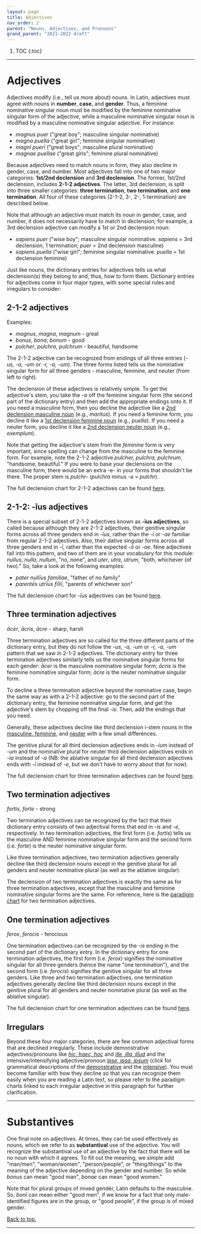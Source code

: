 ```yaml
---
layout: page
title: Adjectives
nav_order: 2
parent: "Nouns, Adjectives, and Pronouns"
grand_parent: "2021-2022 draft"
---
```


1. TOC
{:toc}

***

# Adjectives

Adjectives modify (i.e., tell us more about) nouns. In Latin, adjectives must agree with nouns in **number**, **case**, and **gender**. Thus, a feminine nominative singular noun must be modified by the feminine nominative singular form of the adjective, while a masculine nominative singular noun is modified by a masculine nominative singular adjective. For instance:

- *magnus puer* ("great boy"; masculine singular nominative)  
- *magna puella* ("great girl"; feminine singular nominative)  
- *magnī puerī* ("great boys"; masculine plural nominative)  
- *magnae puellae* ("great girls"; feminine plural nominative)  

Because adjectives need to match nouns in form, they also decline in gender, case, and number. Most adjectives fall into one of two major categories: **1st/2nd declension** and **3rd declension**. The former, 1st/2nd declension, includes **2-1-2 adjectives**. The latter, 3rd declension, is split into three smaller categories: **three termination**, **two termination**, and **one termination**. All four of these categories (2-1-2, 3-, 2-, 1-termination) are described below.

Note that although an adjective must match its noun in gender, case, and number, it does not necessarily have to match in declension; for example, a 3rd declension adjective can modify a 1st or 2nd declension noun:

- *sapiens puer* ("wise boy"; masculine singular nominative. *sapiens* = 3rd declension, 1 termination; *puer* = 2nd declension masculine)  
- *sapiens puella* ("wise girl"; feminine singular nominative. *puella* = 1st declension feminine)

Just like nouns, the dictionary entries for adjectives tells us what declension(s) they belong to and, thus, how to form them. Dictionary entries for adjectives come in four major types, with some special rules and irregulars to consider:

## 2-1-2 adjectives

Examples:
- *magnus*, *magna*, *magnum* - great
- *bonus*, *bona*, *bonum* - good
- *pulcher*, *pulchra*, *pulchrum* - beautiful, handsome

The 2-1-2 adjective can be recognized from endings of all three entries (*-us, -a, -um* or *-r, -a, -um*). The three forms listed tells us the nominative singular form for all three genders - masculine, feminine, and neuter (from left to right).  

The declension of these adjectives is relatively simple. To get the adjective's stem, you take the *-a* off the feminine singular form (the second part of the dictionary entry) and then add the appropriate endings onto it. If you need a masculine form, then you decline the adjective like a [2nd declension masculine noun](../../../reference/nouns-paradigms#second-declension-masculine) (e.g., *maritus*). If you need a feminine form, you decline it like a [1st declension feminine noun](../../../reference/nouns-paradigms#first-declension) (e.g., *puella*). If you need a neuter form, you decline it like a [2nd declension neuter noun](../../../reference/nouns-paradigms#second-declension-neuter) (e.g., *exemplum*).

Note that getting the adjective's stem from the *feminine* form is very important, since spelling can change from the masculine to the feminine form. For example, note the 2-1-2 adjective *pulcher, pulchra, pulchrum*, "handsome, beautiful." If you were to base your declensions on the masculine form, there would be an extra -e- in your forms that shouldn't be there. The proper stem is *pulchr-* (*pulchra* minus -a = *pulchr*).

The full declension chart for 2-1-2 adjectives can be found [here](../../../reference/adjectives-paradigms#2-1-2-adjectives).

## 2-1-2: -īus adjectives

There is a special subset of 2-1-2 adjectives known as **-īus adjectives**, so called because although they are 2-1-2 adjectives, their genitive singular forms across all three genders end in *-īus*, rather than the *-ī* or *-ae* familiar from regular 2-1-2 adjectives. Also, their dative singular forms across all three genders end in *-ī*, rather than the expected *-ō* or *-ae*. Nine adjectives fall into this pattern, and two of them are in your vocabulary for this module: *nullus*, *nulla*, *nullum*, "no, none", and *uter*, *utra*, *utrum*, "both, whichever (of two)." So, take a look at the following examples:

- *pater nullīus familiae*, "father of no family"
- *parentēs utrīus fīliī*, "parents of whichever son"

The full declension chart for *-īus* adjectives can be found [here](../../../reference/adjectives-paradigms#2-1-2---īus-adjectives).

## Three termination adjectives

*ācer*, *ācris*, *ācre* - sharp, harsh

Three termination adjectives are so called for the three different parts of the dictionary entry, but they do not follow the *-us, -a, -um* or *-r, -a, -um* pattern that we saw in 2-1-2 adjectives. The dictionary entry for three termination adjectives similarly tells us the nominative singular forms for each gender: *ācer* is the masculine nominative singular form; *ācris* is the feminine nominative singular form; *ācre* is the neuter nominative singular form.

To decline a three termination adjective beyond the nominative case, begin the same way as with a 2-1-2 adjective: go to the second part of the dictionary entry, the feminine nominative singular form, and get the adjective's stem by chopping off the final *-is*. Then, add the endings that you need.

Generally, these adjectives decline like third declension i-stem nouns in the [masculine, feminine](../../../reference/nouns-paradigms#third-declension-masculinefeminine-i-stem), and [neuter](../../../reference/nouns-paradigms#third-declension-neuter-i-stem)  with a few small differences.

The genitive plural for all third declension adjectives ends in *-ium* instead of *-um* and the nominative plural for neuter third declension adjectives ends in *-ia* instead of *-a* (NB: the ablative singular for all third declension adjectives ends with *-ī* instead of *-e*, but we don't have to worry about that for now).

The full declension chart for three termination adjectives can be found [here](../../../reference/adjectives-paradigms#three-termination-adjectives).

## Two termination adjectives

*fortis*, *forte* - strong

Two termination adjectives can be recognized by the fact that their dictionary entry consists of two adjectival forms that end in *-is* and *-e*, respectively. In two termination adjectives, the first form (i.e. *fortis*) tells us the masculine AND feminine nominative singular form and the second form (i.e. *forte*) is the neuter nominative singular form.

Like three termination adjectives, two termination adjectives generally decline like third declension nouns except in the genitive plural for all genders and neuter nominative plural (as well as the ablative singular).

The declension of two termination adjectives is exactly the same as for three termination adjectives, except that the masculine and feminine nominative singular forms are the same. For reference, here is the [paradigm chart](../../../reference/adjectives-paradigms#two-termination-adjectives) for two termination adjectives.

## One termination adjectives

*ferox*, *ferocis* - ferocious

One termination adjectives can be recognized by the *-is* ending in the second part of the dictionary entry. In the dictionary entry for one termination adjectives, the first form (i.e. *ferox*) signifies the nominative singular for all three genders (hence the name "one termination"), and the second form (i.e. *ferocis*) signifies the genitive singular for all three genders. Like three and two termination adjectives, one termination adjectives generally decline like third declension nouns except in the genitive plural for all genders and neuter nominative plural (as well as the ablative singular).

The full declension chart for one termination adjectives can be found [here](../../../reference/adjectives-paradigms#one-termination-adjectives).

## Irregulars

Beyond these four major categories, there are few common adjectival forms that are declined irregularly. These include demonstrative adjectives/pronouns like [*hic, haec, hoc*](../../../reference/pronouns-paradigms#hic-haec-hoc---this-these) and [*ille, illa, illud*](../../../reference/pronouns-paradigms#ille-illa-illud---that-those) and the intensive/intensifying adjective/pronoun [*ipse, ipsa, ipsum*](../../../reference/pronouns-paradigms#ipse-ipsa-ipsum---the-very-__-____self) (click for grammatical descriptions of the [demonstrative](../pronouns#demonstratives) and the [intensive](../pronouns#intensives)). You must become familiar with how they decline so that you can recognize them easily when you are reading a Latin text, so please refer to the paradigm charts linked to each irregular adjective in this paragraph for further clarification.

***

# Substantives

One final note on adjectives. At times, they can be used effectively as nouns, which we refer to as **substantival** use of the adjective. You will recognize the substantival use of an adjective by the fact that there will be no noun with which it agrees. To fill out the meaning, we simple add "man/men", "woman/women", "person/people", or "thing/things" to the meaning of the adjective depending on the gender and number. So while *bonus* can mean "good man", *bonae* can mean "good women."

Note that for plural groups of mixed gender, Latin defaults to the masculine. So, *bonī* can mean either "good men", if we know for a fact that only male-identified figures are in the group, or "good people", if the group is of mixed gender.

[Back to top.](#top)

***
